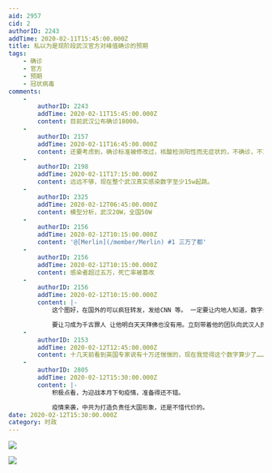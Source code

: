 ```yaml
---
aid: 2957
cid: 2
authorID: 2243
addTime: 2020-02-11T15:45:00.000Z
title: 私以为是现阶段武汉官方对峰值确诊的预期
tags:
    - 确诊
    - 官方
    - 预期
    - 冠状病毒
comments:
    -
        authorID: 2243
        addTime: 2020-02-11T15:45:00.000Z
        content: 目前武汉公布确诊18000。
    -
        authorID: 2157
        addTime: 2020-02-11T16:45:00.000Z
        content: 还要考虑到，确诊标准被修改过，核酸检测阳性而无症状的，不确诊，不算在这个数字内。
    -
        authorID: 2198
        addTime: 2020-02-11T17:15:00.000Z
        content: 远远不够，现在整个武汉真实感染数字至少15w起跳。
    -
        authorID: 2325
        addTime: 2020-02-12T06:45:00.000Z
        content: 模型分析，武汉20W，全国50W
    -
        authorID: 2156
        addTime: 2020-02-12T10:15:00.000Z
        content: '@[Merlin](/member/Merlin) #1 三万了都'
    -
        authorID: 2156
        addTime: 2020-02-12T10:15:00.000Z
        content: 感染者超过五万，死亡率被篡改
    -
        authorID: 2156
        addTime: 2020-02-12T10:15:00.000Z
        content: |-
            这个图好，在国外的可以疯狂转发，发给CNN 等。 一定要让内地人知道，数字会很难看。

            要让习成为千古罪人 让他明白天天拜佛也没有用。立刻带着他的团队向武汉人民下跪道歉。
    -
        authorID: 2153
        addTime: 2020-02-12T12:45:00.000Z
        content: 十几天前看到英国专家说有十万还惴惴的，现在我觉得这个数字算少了……
    -
        authorID: 2805
        addTime: 2020-02-12T15:30:00.000Z
        content: |-
            积极点看，为迎战本月下旬疫情，准备得还不错。

            疫情来袭，中共为打造负责任大国形象，还是不惜代价的。
date: 2020-02-12T15:30:00.000Z
category: 时政
---
```


![](https://imgur.com/U9p83l8.jpg)

![](https://imgur.com/44Jj0ca.jpg)
